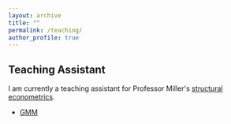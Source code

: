 ```yaml
---
layout: archive
title: ""
permalink: /teaching/
author_profile: true
---
```


## Teaching Assistant

I am currently a teaching assistant for Professor Miller's [structural econometrics](https://comlabgames.com/structuraleconometrics/).

- [GMM](/structural-econometrics/1_OLS_LIV.html)